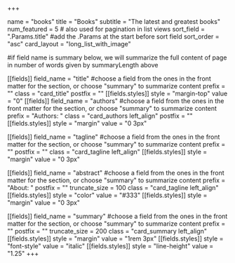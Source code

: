 +++

name = "books"
title = "Books"
subtitle = "The latest and greatest books"
num_featured = 5 # also used for pagination in list views
sort_field = ".Params.title" #add the .Params at the start before sort field
sort_order = "asc"
card_layout = "long_list_with_image"

#if field name is summary below, we will summarize the full content of page in number of words given by summaryLength above

[[fields]]
    field_name = "title" #choose a field from the ones in the front matter for the section, or choose "summary" to summarize content
    prefix = ""
    class = "card_title"
    postfix = ""
    [[fields.styles]]
        style = "margin-top"
        value = "0"
[[fields]]
    field_name = "authors" #choose a field from the ones in the front matter for the section, or choose "summary" to summarize content
    prefix = "Authors: "
    class = "card_authors left_align"
    postfix = ""
    [[fields.styles]]
        style = "margin"
        value = "0 3px"

[[fields]]
    field_name = "tagline" #choose a field from the ones in the front matter for the section, or choose "summary" to summarize content
    prefix = ""
    postfix = ""
    class = "card_tagline left_align"
    [[fields.styles]]
        style = "margin"
        value = "0 3px"

[[fields]]
    field_name = "abstract" #choose a field from the ones in the front matter for the section, or choose "summary" to summarize content
    prefix = "About: "
    postfix = ""
    truncate_size = 100
    class = "card_tagline left_align"
    [[fields.styles]]
        style = "color"
        value = "#333"
    [[fields.styles]]
        style = "margin"
        value = "0 3px"

[[fields]]
    field_name = "summary" #choose a field from the ones in the front matter for the section, or choose "summary" to summarize content
    prefix = ""
    postfix = ""
    truncate_size = 200
    class = "card_summary left_align"
    [[fields.styles]]
        style = "margin"
        value = "1rem 3px"
    [[fields.styles]]
        style = "font-style"
        value = "italic"
    [[fields.styles]]
        style = "line-height"
        value = "1.25"
+++